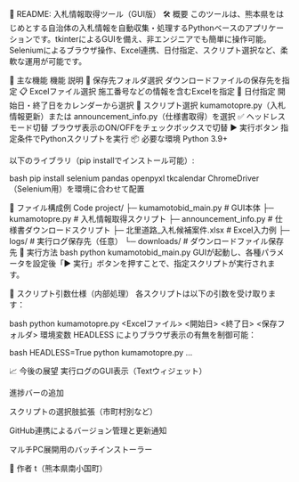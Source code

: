 📘 README: 入札情報取得ツール（GUI版）
🛠 概要
このツールは、熊本県をはじめとする自治体の入札情報を自動収集・処理するPythonベースのアプリケーションです。tkinterによるGUIを備え、非エンジニアでも簡単に操作可能。Seleniumによるブラウザ操作、Excel連携、日付指定、スクリプト選択など、柔軟な運用が可能です。

🎯 主な機能
機能	説明
📁 保存先フォルダ選択	ダウンロードファイルの保存先を指定
📋 Excelファイル選択	施工番号などの情報を含むExcelを指定
📅 日付指定	開始日・終了日をカレンダーから選択
🐍 スクリプト選択	kumamotopre.py（入札情報更新）または announcement_info.py（仕様書取得）を選択
✅ ヘッドレスモード切替	ブラウザ表示のON/OFFをチェックボックスで切替
▶️ 実行ボタン	指定条件でPythonスクリプトを実行
📦 必要な環境
Python 3.9+

以下のライブラリ（pip installでインストール可能）:

bash
pip install selenium pandas openpyxl tkcalendar
ChromeDriver（Selenium用）を環境に合わせて配置

📂 ファイル構成例
Code
project/
├─ kumamotobid_main.py         # GUI本体
├─ kumamotopre.py          # 入札情報取得スクリプト
├─ announcement_info.py    # 仕様書ダウンロードスクリプト
├─ 北里道路_入札候補案件.xlsx  # Excel入力例
├─ logs/                   # 実行ログ保存先（任意）
└─ downloads/              # ダウンロードファイル保存先
🚀 実行方法
bash
python kumamotobid_main.py
GUIが起動し、各種パラメータを設定後「▶️ 実行」ボタンを押すことで、指定スクリプトが実行されます。

🔧 スクリプト引数仕様（内部処理）
各スクリプトは以下の引数を受け取ります：

bash
python kumamotopre.py <Excelファイル> <開始日> <終了日> <保存フォルダ>
環境変数 HEADLESS によりブラウザ表示の有無を制御可能：

bash
HEADLESS=True python kumamotopre.py ...

📈 今後の展望
実行ログのGUI表示（Textウィジェット）

進捗バーの追加

スクリプトの選択肢拡張（市町村別など）

GitHub連携によるバージョン管理と更新通知

マルチPC展開用のバッチインストーラー

👤 作者
t（熊本県南小国町）
